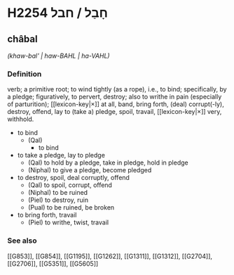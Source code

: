# H2254 חָבַל / חבל

## châbal

_(khaw-bal' | haw-BAHL | ha-VAHL)_

### Definition

verb; a primitive root; to wind tightly (as a rope), i.e., to bind; specifically, by a pledge; figuratively, to pervert, destroy; also to writhe in pain (especially of parturition); [[lexicon-key|×]] at all, band, bring forth, (deal) corrupt(-ly), destroy, offend, lay to (take a) pledge, spoil, travail, [[lexicon-key|×]] very, withhold.

- to bind
    - (Qal)
        - to bind
- to take a pledge, lay to pledge
    - (Qal) to hold by a pledge, take in pledge, hold in pledge
    - (Niphal) to give a pledge, become pledged
- to destroy, spoil, deal corruptly, offend
    - (Qal) to spoil, corrupt, offend
    - (Niphal) to be ruined
    - (Piel) to destroy, ruin
    - (Pual) to be ruined, be broken
- to bring forth, travail
    - (Piel) to writhe, twist, travail
### See also

[[G853]], [[G854]], [[G1195]], [[G1262]], [[G1311]], [[G1312]], [[G2704]], [[G2706]], [[G5351]], [[G5605]]

